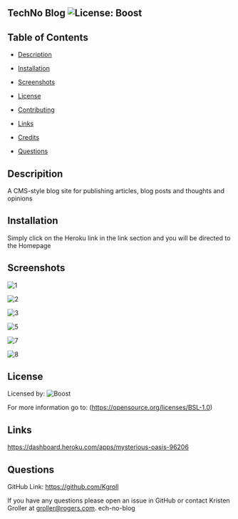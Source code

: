 
  ## TechNo Blog     ![License: Boost](https://img.shields.io/badge/license-Boost-blue.svg) 
    

  ## Table of Contents

  * [Description](#description)

  * [Installation](#installation)

  * [Screenshots](#screenshots)

  * [License](#license)

  * [Contributing](#contributing)

  * [Links](#links)

  * [Credits](#credits)

  * [Questions](#questions)

  ## Descripition

  A CMS-style blog site for publishing articles, blog posts and thoughts and opinions

  ## Installation

  Simply click on the Heroku link in the link section and you will be directed to the Homepage

  ## Screenshots
  

 ![1](https://user-images.githubusercontent.com/75186217/117385664-81809a00-aeb3-11eb-8978-dde6d96789af.jpg)
 
![2](https://user-images.githubusercontent.com/75186217/117385669-834a5d80-aeb3-11eb-8ca9-2856b44f3f77.jpg)

![3](https://user-images.githubusercontent.com/75186217/117385678-85142100-aeb3-11eb-9cca-940393d22863.jpg)

![5](https://user-images.githubusercontent.com/75186217/117385684-87767b00-aeb3-11eb-86c5-2786bff8fb96.jpg)

![7](https://user-images.githubusercontent.com/75186217/117385889-e76d2180-aeb3-11eb-8e01-b806cab68e7d.jpg)

![8](https://user-images.githubusercontent.com/75186217/117385908-f3f17a00-aeb3-11eb-82e2-998e71b92d48.jpg)



  ## License

  Licensed by:  ![Boost](https://opensource.org/licenses/BSL-1.0)
  
  For more information go to:  (https://opensource.org/licenses/BSL-1.0)


  ## Links

  https://dashboard.heroku.com/apps/mysterious-oasis-96206
 

  ## Questions

   GitHub Link:   https://github.com/Kgroll

   If you have any questions please open an issue in GitHub or contact Kristen Groller at groller@rogers.com.
ech-no-blog
